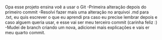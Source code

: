 Opa esse projeto ensina voê a usar o Git
-Primeira alteração depois do primeiro commit
-Resolvi fazer mais uma alteração no arquivoi .md para .txt, eu quis escrever o
que eu aprendi pra caso eu precise lembrar depois e caso alguem queria usar,
e esse vai ser meu terceiro commit (carinha feliz :)
-Mudei de branch criando um nova, adicionei mais explicações e vais er meu quarto commit.
